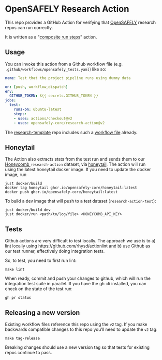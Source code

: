 # OpenSAFELY Research Action

This repo provides a GitHub Action for verifying that
[OpenSAFELY](https://docs.opensafely.org/) research repos can run
correctly.

It is written as a "[composite run steps][1]" action.


## Usage

You can invoke this action from a Github workflow file (e.g.
`.github/workflows/opensafely_tests.yaml`) like so:

```yaml
name: Test that the project pipeline runs using dummy data

on: [push, workflow_dispatch]
env:
  GITHUB_TOKEN: ${{ secrets.GITHUB_TOKEN }}
jobs:
  test:
    runs-on: ubuntu-latest
    steps:
    - uses: actions/checkout@v2
    - uses: opensafely-core/research-action@v2
```

The [research-template][2] repo includes such a [workflow file][3] already.


## Honeytail

The Action also extracts stats from the test run and sends them to our [Honeycomb ](https://www.honeycomb.io/) `research-action` dataset, via [honeytail](https://github.com/honeycombio/honeytail).  The action will run using the latest honeytail docker image.  If you need to update the docker image, run:

```
just docker/build
docker tag honeytail ghcr.io/opensafely-core/honeytail:latest
docker push ghcr.io/opensafely-core/honeytail:latest
```

To build a dev image that will push to a test dataset (`research-action-test`):
```
just docker/build-dev
just docker/run <path/to/log/file> <HONEYCOMB_API_KEY>
```

## Tests

Github actions are very difficult to test locally. The approach we use is to a)
lint locally using https://github.com/rhysd/actionlint and b) use Github as our
test runner, effectively doing integration tests.

So, to test, you need to first run lint:

    make lint

When ready, commit and push your changes to github, which will run the
integration test suite in parallel. If you have the gh cli installed, you can
check on the state of the test run:

    gh pr status


## Releasing a new version

Existing workflow files reference this repo using the `v2` tag. If you make
backwards compatible changes to this repo you'll need to update the
`v2` tag:

    make tag-release

Breaking changes should use a new version tag so that tests for existing
repos continue to pass.


[1]: https://docs.github.com/en/actions/creating-actions/creating-a-composite-run-steps-action
[2]: https://github.com/opensafely/research-template
[3]: https://github.com/opensafely/research-template/blob/main/.github/workflows/test_runner.yaml
